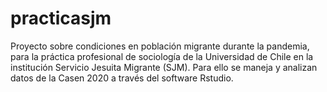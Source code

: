 # practicasjm
Proyecto sobre condiciones en población migrante durante la pandemia, para la práctica profesional de sociología de la Universidad de Chile en la institución Servicio Jesuita Migrante (SJM). Para ello se maneja y analizan datos de la Casen 2020 a través del software Rstudio. 
